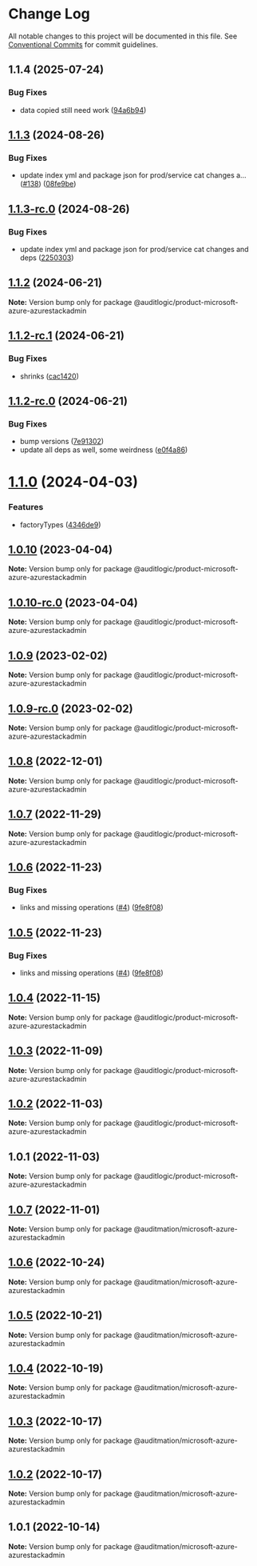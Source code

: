 # Change Log

All notable changes to this project will be documented in this file.
See [Conventional Commits](https://conventionalcommits.org) for commit guidelines.

## 1.1.4 (2025-07-24)


### Bug Fixes

* data copied still need work ([94a6b94](https://github.com/zerobias-org/product/commit/94a6b942fb0516367548599d739529536132755a))





## [1.1.3](https://github.com/auditlogic/product/compare/@auditlogic/product-microsoft-azure-azurestackadmin@1.1.2...@auditlogic/product-microsoft-azure-azurestackadmin@1.1.3) (2024-08-26)


### Bug Fixes

* update index yml and package json for prod/service cat changes a… ([#138](https://github.com/auditlogic/product/issues/138)) ([08fe9be](https://github.com/auditlogic/product/commit/08fe9beb1c8457462a19bc69caa02e6212d97e1a))





## [1.1.3-rc.0](https://github.com/auditlogic/product/compare/@auditlogic/product-microsoft-azure-azurestackadmin@1.1.2...@auditlogic/product-microsoft-azure-azurestackadmin@1.1.3-rc.0) (2024-08-26)


### Bug Fixes

* update index yml and package json for prod/service cat changes and deps ([2250303](https://github.com/auditlogic/product/commit/225030363a363608240135b7ebed386b28f01e4b))





## [1.1.2](https://github.com/auditlogic/product/compare/@auditlogic/product-microsoft-azure-azurestackadmin@1.1.2-rc.1...@auditlogic/product-microsoft-azure-azurestackadmin@1.1.2) (2024-06-21)

**Note:** Version bump only for package @auditlogic/product-microsoft-azure-azurestackadmin





## [1.1.2-rc.1](https://github.com/auditlogic/product/compare/@auditlogic/product-microsoft-azure-azurestackadmin@1.1.2-rc.0...@auditlogic/product-microsoft-azure-azurestackadmin@1.1.2-rc.1) (2024-06-21)


### Bug Fixes

* shrinks ([cac1420](https://github.com/auditlogic/product/commit/cac14200fefcd8183ab69fe89a47bd3f70f563e9))





## [1.1.2-rc.0](https://github.com/auditlogic/product/compare/@auditlogic/product-microsoft-azure-azurestackadmin@1.1.0...@auditlogic/product-microsoft-azure-azurestackadmin@1.1.2-rc.0) (2024-06-21)


### Bug Fixes

* bump versions ([7e91302](https://github.com/auditlogic/product/commit/7e913023b8b312150ed7762c32fbbe616be71de5))
* update all deps as well, some weirdness ([e0f4a86](https://github.com/auditlogic/product/commit/e0f4a864714e2d3de6bbf3da014d5312fe53be2f))





# [1.1.0](https://github.com/auditlogic/product/compare/@auditlogic/product-microsoft-azure-azurestackadmin@1.0.10...@auditlogic/product-microsoft-azure-azurestackadmin@1.1.0) (2024-04-03)


### Features

* factoryTypes ([4346de9](https://github.com/auditlogic/product/commit/4346de92693aee892fccf725338ffc7b80ab182b))





## [1.0.10](https://github.com/auditlogic/product/compare/@auditlogic/product-microsoft-azure-azurestackadmin@1.0.9...@auditlogic/product-microsoft-azure-azurestackadmin@1.0.10) (2023-04-04)

**Note:** Version bump only for package @auditlogic/product-microsoft-azure-azurestackadmin





## [1.0.10-rc.0](https://github.com/auditlogic/product/compare/@auditlogic/product-microsoft-azure-azurestackadmin@1.0.9...@auditlogic/product-microsoft-azure-azurestackadmin@1.0.10-rc.0) (2023-04-04)

**Note:** Version bump only for package @auditlogic/product-microsoft-azure-azurestackadmin





## [1.0.9](https://github.com/auditlogic/product/compare/@auditlogic/product-microsoft-azure-azurestackadmin@1.0.8...@auditlogic/product-microsoft-azure-azurestackadmin@1.0.9) (2023-02-02)

**Note:** Version bump only for package @auditlogic/product-microsoft-azure-azurestackadmin





## [1.0.9-rc.0](https://github.com/auditlogic/product/compare/@auditlogic/product-microsoft-azure-azurestackadmin@1.0.8...@auditlogic/product-microsoft-azure-azurestackadmin@1.0.9-rc.0) (2023-02-02)

**Note:** Version bump only for package @auditlogic/product-microsoft-azure-azurestackadmin





## [1.0.8](https://github.com/auditlogic/product/compare/@auditlogic/product-microsoft-azure-azurestackadmin@1.0.7...@auditlogic/product-microsoft-azure-azurestackadmin@1.0.8) (2022-12-01)

**Note:** Version bump only for package @auditlogic/product-microsoft-azure-azurestackadmin





## [1.0.7](https://github.com/auditlogic/product/compare/@auditlogic/product-microsoft-azure-azurestackadmin@1.0.6...@auditlogic/product-microsoft-azure-azurestackadmin@1.0.7) (2022-11-29)

**Note:** Version bump only for package @auditlogic/product-microsoft-azure-azurestackadmin





## [1.0.6](https://github.com/auditlogic/product/compare/@auditlogic/product-microsoft-azure-azurestackadmin@1.0.4...@auditlogic/product-microsoft-azure-azurestackadmin@1.0.6) (2022-11-23)


### Bug Fixes

* links and missing operations ([#4](https://github.com/auditlogic/product/issues/4)) ([9fe8f08](https://github.com/auditlogic/product/commit/9fe8f08fe7c57fdb79f991ac35bd6ac2e7dcad38))





## [1.0.5](https://github.com/auditlogic/product/compare/@auditlogic/product-microsoft-azure-azurestackadmin@1.0.4...@auditlogic/product-microsoft-azure-azurestackadmin@1.0.5) (2022-11-23)


### Bug Fixes

* links and missing operations ([#4](https://github.com/auditlogic/product/issues/4)) ([9fe8f08](https://github.com/auditlogic/product/commit/9fe8f08fe7c57fdb79f991ac35bd6ac2e7dcad38))





## [1.0.4](https://github.com/auditlogic/product/compare/@auditlogic/product-microsoft-azure-azurestackadmin@1.0.3...@auditlogic/product-microsoft-azure-azurestackadmin@1.0.4) (2022-11-15)

**Note:** Version bump only for package @auditlogic/product-microsoft-azure-azurestackadmin





## [1.0.3](https://github.com/auditlogic/product/compare/@auditlogic/product-microsoft-azure-azurestackadmin@1.0.2...@auditlogic/product-microsoft-azure-azurestackadmin@1.0.3) (2022-11-09)

**Note:** Version bump only for package @auditlogic/product-microsoft-azure-azurestackadmin





## [1.0.2](https://github.com/auditlogic/product/compare/@auditlogic/product-microsoft-azure-azurestackadmin@1.0.1...@auditlogic/product-microsoft-azure-azurestackadmin@1.0.2) (2022-11-03)

**Note:** Version bump only for package @auditlogic/product-microsoft-azure-azurestackadmin





## 1.0.1 (2022-11-03)

**Note:** Version bump only for package @auditlogic/product-microsoft-azure-azurestackadmin





## [1.0.7](https://github.com/auditmation/store-content/compare/@auditmation/microsoft-azure-azurestackadmin@1.0.6...@auditmation/microsoft-azure-azurestackadmin@1.0.7) (2022-11-01)

**Note:** Version bump only for package @auditmation/microsoft-azure-azurestackadmin





## [1.0.6](https://github.com/auditmation/store-content/compare/@auditmation/microsoft-azure-azurestackadmin@1.0.5...@auditmation/microsoft-azure-azurestackadmin@1.0.6) (2022-10-24)

**Note:** Version bump only for package @auditmation/microsoft-azure-azurestackadmin





## [1.0.5](https://github.com/auditmation/store-content/compare/@auditmation/microsoft-azure-azurestackadmin@1.0.4...@auditmation/microsoft-azure-azurestackadmin@1.0.5) (2022-10-21)

**Note:** Version bump only for package @auditmation/microsoft-azure-azurestackadmin





## [1.0.4](https://github.com/auditmation/store-content/compare/@auditmation/microsoft-azure-azurestackadmin@1.0.3...@auditmation/microsoft-azure-azurestackadmin@1.0.4) (2022-10-19)

**Note:** Version bump only for package @auditmation/microsoft-azure-azurestackadmin





## [1.0.3](https://github.com/auditmation/store-content/compare/@auditmation/microsoft-azure-azurestackadmin@1.0.2...@auditmation/microsoft-azure-azurestackadmin@1.0.3) (2022-10-17)

**Note:** Version bump only for package @auditmation/microsoft-azure-azurestackadmin





## [1.0.2](https://github.com/auditmation/store-content/compare/@auditmation/microsoft-azure-azurestackadmin@1.0.1...@auditmation/microsoft-azure-azurestackadmin@1.0.2) (2022-10-17)

**Note:** Version bump only for package @auditmation/microsoft-azure-azurestackadmin





## 1.0.1 (2022-10-14)

**Note:** Version bump only for package @auditmation/microsoft-azure-azurestackadmin
